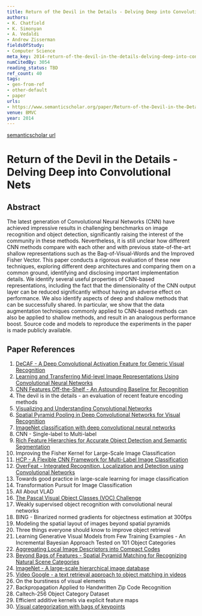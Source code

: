 ```yaml
---
title: Return of the Devil in the Details - Delving Deep into Convolutional Nets
authors:
- K. Chatfield
- K. Simonyan
- A. Vedaldi
- Andrew Zisserman
fieldsOfStudy:
- Computer Science
meta_key: 2014-return-of-the-devil-in-the-details-delving-deep-into-convolutional-nets
numCitedBy: 3054
reading_status: TBD
ref_count: 40
tags:
- gen-from-ref
- other-default
- paper
urls:
- https://www.semanticscholar.org/paper/Return-of-the-Devil-in-the-Details:-Delving-Deep-Chatfield-Simonyan/14d9be7962a4ec5a6e55755f4c7588ea00793652?sort=total-citations
venue: BMVC
year: 2014
---
```


[semanticscholar url](https://www.semanticscholar.org/paper/Return-of-the-Devil-in-the-Details:-Delving-Deep-Chatfield-Simonyan/14d9be7962a4ec5a6e55755f4c7588ea00793652?sort=total-citations)

# Return of the Devil in the Details - Delving Deep into Convolutional Nets

## Abstract

The latest generation of Convolutional Neural Networks (CNN) have achieved impressive results in challenging benchmarks on image recognition and object detection, significantly raising the interest of the community in these methods. Nevertheless, it is still unclear how different CNN methods compare with each other and with previous state-of-the-art shallow representations such as the Bag-of-Visual-Words and the Improved Fisher Vector. This paper conducts a rigorous evaluation of these new techniques, exploring different deep architectures and comparing them on a common ground, identifying and disclosing important implementation details. We identify several useful properties of CNN-based representations, including the fact that the dimensionality of the CNN output layer can be reduced significantly without having an adverse effect on performance. We also identify aspects of deep and shallow methods that can be successfully shared. In particular, we show that the data augmentation techniques commonly applied to CNN-based methods can also be applied to shallow methods, and result in an analogous performance boost. Source code and models to reproduce the experiments in the paper is made publicly available.

## Paper References

1. [DeCAF - A Deep Convolutional Activation Feature for Generic Visual Recognition](2014-decaf-a-deep-convolutional-activation-feature-for-generic-visual-recognition)
2. [Learning and Transferring Mid-level Image Representations Using Convolutional Neural Networks](2014-learning-and-transferring-mid-level-image-representations-using-convolutional-neural-networks)
3. [CNN Features Off-the-Shelf - An Astounding Baseline for Recognition](2014-cnn-features-off-the-shelf-an-astounding-baseline-for-recognition)
4. The devil is in the details - an evaluation of recent feature encoding methods
5. [Visualizing and Understanding Convolutional Networks](2014-visualizing-and-understanding-convolutional-networks)
6. [Spatial Pyramid Pooling in Deep Convolutional Networks for Visual Recognition](2015-spatial-pyramid-pooling-in-deep-convolutional-networks-for-visual-recognition)
7. [ImageNet classification with deep convolutional neural networks](2012-alexnet.md)
8. CNN - Single-label to Multi-label
9. [Rich Feature Hierarchies for Accurate Object Detection and Semantic Segmentation](2014-rich-feature-hierarchies-for-accurate-object-detection-and-semantic-segmentation)
10. Improving the Fisher Kernel for Large-Scale Image Classification
11. [HCP - A Flexible CNN Framework for Multi-Label Image Classification](2016-hcp-a-flexible-cnn-framework-for-multi-label-image-classification)
12. [OverFeat - Integrated Recognition, Localization and Detection using Convolutional Networks](2014-overfeat-integrated-recognition-localization-and-detection-using-convolutional-networks)
13. Towards good practice in large-scale learning for image classification
14. Transformation Pursuit for Image Classification
15. All About VLAD
16. [The Pascal Visual Object Classes (VOC) Challenge](2009-the-pascal-visual-object-classes-voc-challenge)
17. Weakly supervised object recognition with convolutional neural networks
18. BING - Binarized normed gradients for objectness estimation at 300fps
19. Modeling the spatial layout of images beyond spatial pyramids
20. Three things everyone should know to improve object retrieval
21. Learning Generative Visual Models from Few Training Examples - An Incremental Bayesian Approach Tested on 101 Object Categories
22. [Aggregating Local Image Descriptors into Compact Codes](2012-aggregating-local-image-descriptors-into-compact-codes)
23. [Beyond Bags of Features - Spatial Pyramid Matching for Recognizing Natural Scene Categories](2006-beyond-bags-of-features-spatial-pyramid-matching-for-recognizing-natural-scene-categories)
24. [ImageNet - A large-scale hierarchical image database](2009-imagenet-a-large-scale-hierarchical-image-database)
25. [Video Google - a text retrieval approach to object matching in videos](2003-video-google-a-text-retrieval-approach-to-object-matching-in-videos)
26. On the burstiness of visual elements
27. Backpropagation Applied to Handwritten Zip Code Recognition
28. Caltech-256 Object Category Dataset
29. Efficient additive kernels via explicit feature maps
30. [Visual categorization with bags of keypoints](2004-visual-categorization-with-bags-of-keypoints)
